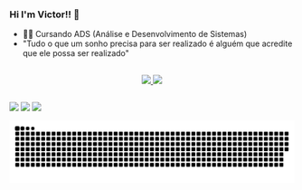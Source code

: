 ### Hi I'm Victor!! 👋

- 👨‍💻 Cursando ADS (Análise e Desenvolvimento de Sistemas)
- "Tudo o que um sonho precisa para ser realizado é alguém que acredite que ele possa ser realizado" 

##

<div align="center">
  <a href="https://github.com/viictorpaiva">
  <img height="160em" src="https://github-readme-stats.vercel.app/api?username=viictorpaiva&show_icons=true&theme=tokyonight&include_all_commits=true&count_private=true"/>
  <img height="160em" src="https://github-readme-stats.vercel.app/api/top-langs/?username=viictorpaiva&layout=compact&langs_count=7&theme=tokyonight"/>
</div>
  
  ##
  
<div>
  <a href="https://instagram.com/ovictorpaiva" target="_blank"><img src="https://img.shields.io/badge/-Instagram-%23E4405F?style=for-the-badge&logo=instagram&logoColor=white" target="_blank"></a>
  <a href="https://www.linkedin.com/in/ovictorpaiva-45875016a" target="_blank"><img src="https://img.shields.io/badge/-LinkedIn-%230077B5?style=for-the-badge&logo=linkedin&logoColor=white" target="_blank"></a> 
   <a href = "mailto:victor.eagpaiva@gmail.com"><img src="https://img.shields.io/badge/-Gmail-%23333?style=for-the-badge&logo=gmail&logoColor=white" target="_blank"></a>
 
  ![Snake animation](https://github.com/viictorpaiva/viictorpaiva/blob/output/github-contribution-grid-snake.svg)
 
</div>
